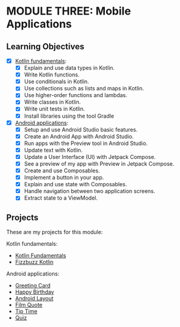 # MODULE THREE: Mobile Applications

## Learning Objectives

- [x] [Kotlin fundamentals](https://github.com/makersacademy/kotlin-fundamentals):
  - [x] Explain and use data types in Kotlin.
  - [x] Write Kotlin functions.
  - [x] Use conditionals in Kotlin.
  - [x] Use collections such as lists and maps in Kotlin.
  - [x] Use higher-order functions and lambdas.
  - [x] Write classes in Kotlin.
  - [x] Write unit tests in Kotlin.
  - [x] Install libraries using the tool Gradle
- [x] [Android applications](https://github.com/makersacademy/kotlin-android-applications):
  - [x] Setup and use Android Studio basic features.
  - [x] Create an Android App with Android Studio.
  - [x] Run apps with the Preview tool in Android Studio.
  - [x] Update text with Kotlin.
  - [x] Update a User Interface (UI) with Jetpack Compose.
  - [x] See a preview of my app with Preview in Jetpack Compose.
  - [x] Create and use Composables.
  - [x] Implement a button in your app.
  - [x] Explain and use state with Composables.
  - [x] Handle navigation between two application screens.
  - [x] Extract state to a ViewModel.

## Projects

These are my projects for this module: 

Kotlin fundamentals:
- [Kotlin Fundamentals](https://github.com/NatalieJClark/kotlin-fundamentals)
- [Fizzbuzz Kotlin](https://github.com/NatalieJClark/fizzbuzz-kotlin)

Android applications:
- [Greeting Card](https://github.com/NatalieJClark/greeting-card)
- [Happy Birthday](https://github.com/NatalieJClark/happy-birthday)
- [Android Layout](https://github.com/NatalieJClark/android-layout)
- [Film Quote](https://github.com/NatalieJClark/film-quote)
- [Tip Time](https://github.com/NatalieJClark/tip-time)
- [Quiz](https://github.com/NatalieJClark/android-quiz-app)
